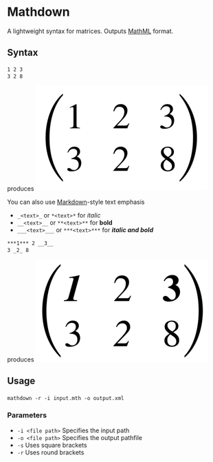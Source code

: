 # Mathdown
A lightweight syntax for matrices.
Outputs [MathML](https://en.wikipedia.org/wiki/MathML) format.

## Syntax
```
1 2 3
3 2 8
```
produces
![](images/mat1.png)

You can also use [Markdown](https://en.wikipedia.org/wiki/Markdown)-style text emphasis
- `_<text>_` or `*<text>*` for _italic_
- `__<text>__` or `**<text>**` for __bold__
- `___<text>___` or `***<text>***` for ___italic and bold___

```
***1*** 2 __3__
3 _2_ 8
```
produces
![](images/mat2.png)

## Usage
`mathdown -r -i input.mth -o output.xml`

### Parameters
- `-i <file path>` Specifies the input path
- `-o <file path>` Specifies the output pathfile
- `-s` Uses square brackets
- `-r` Uses round brackets
